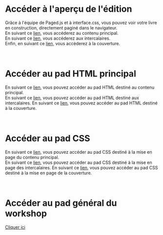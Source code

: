 # Accéder à l'aperçu de l'édition   
Grâce à l'équipe de Paged.js et à interface.css, vous pouvez voir votre livre en construction, directement paginé dans le navigateur.  
En suivant ce <a href="https://milenelaforge.github.io/edition-ensaama/index.html" target="blank">lien</a>, vous accéderez au contenu principal.  
En suivant ce <a href="https://milenelaforge.github.io/edition-ensaama/intercalaires.html" target="blank">lien</a>, vous accéderez aux intercalaires.  
Enfin, en suivant ce <a href="https://milenelaforge.github.io/edition-ensaama/cover.html" target="blank">lien</a>, vous accèderez à la couverture. 
<br>
<br>
<br>

# Accéder au pad HTML principal
En suivant ce <a href="https://semestriel.framapad.org/p/workshop-w2p-html-a6kf?lang=fr" target="blank">lien</a>, vous pouvez accéder au pad HTML destiné au contenu principal.  
En suivant ce <a href="https://semestriel.framapad.org/p/intercalaires-a6tt?lang=fr" target="blank">lien</a>, vous pouvez accéder au pad HTML destiné aux intercalaires. 
En suivant ce <a href="https://semestriel.framapad.org/p/cover-html-a6xp?lang=fr" target="blank">lien</a>, vous pouvez accéder au pad HTML destiné à la couverture. 
<br>
<br>
<br>

# Accéder au pad CSS  
En suivant ce <a href="https://semestriel.framapad.org/p/workshop-w2p-css-a6jt?lang=fr" target="blank">lien</a>, vous pouvez accéder au pad CSS destiné à la mise en page du contenu principal.  
En suivant ce <a href="https://mensuel.framapad.org/p/intercalaires-css-a6tt?lang=fr" target="blank">lien</a>, vous pouvez accéder au pad CSS destiné à la mise en page des intercalaires. 
En suivant ce <a href="https://semestriel.framapad.org/p/cover-css-a6xp?lang=fr" target="blank">lien</a>, vous pouvez accéder au pad CSS destiné à la mise en page de la couverture. 
<br>
<br>
<br>

# Accéder au pad général du workshop
<a href="https://mensuel.framapad.org/p/infos-a6l3" target="blank">Cliquer ici</a>
